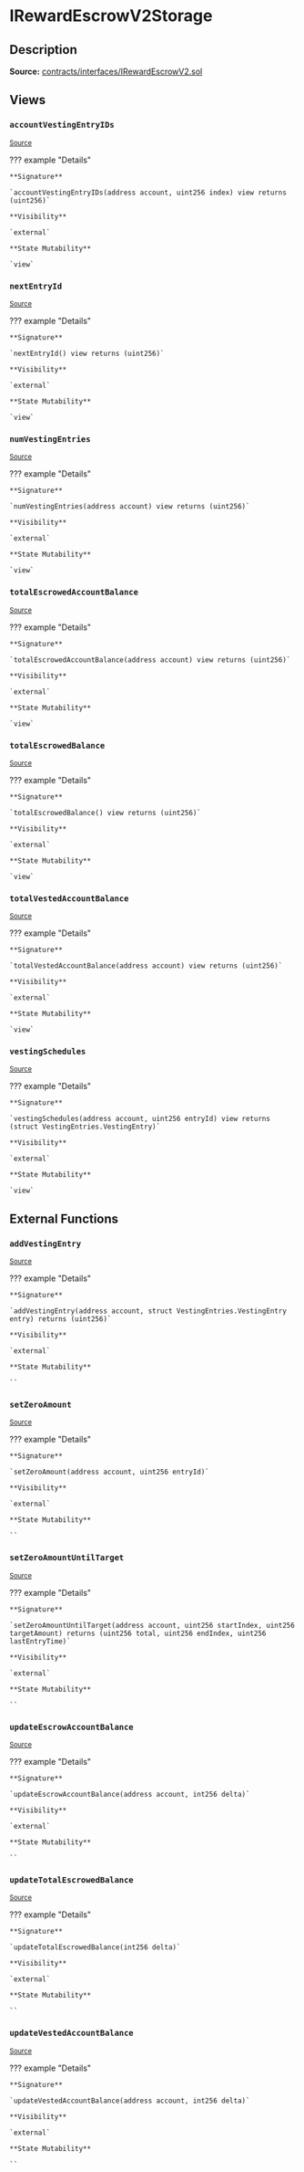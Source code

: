 # IRewardEscrowV2Storage

## Description

**Source:** [contracts/interfaces/IRewardEscrowV2.sol](https://github.com/Synthetixio/synthetix/tree/v2.88.1/contracts/interfaces/IRewardEscrowV2.sol)

## Views

### `accountVestingEntryIDs`

<sub>[Source](https://github.com/Synthetixio/synthetix/tree/v2.88.1/contracts/interfaces/IRewardEscrowV2.sol#L20)</sub>

??? example "Details"

    **Signature**

    `accountVestingEntryIDs(address account, uint256 index) view returns (uint256)`

    **Visibility**

    `external`

    **State Mutability**

    `view`

### `nextEntryId`

<sub>[Source](https://github.com/Synthetixio/synthetix/tree/v2.88.1/contracts/interfaces/IRewardEscrowV2.sol#L16)</sub>

??? example "Details"

    **Signature**

    `nextEntryId() view returns (uint256)`

    **Visibility**

    `external`

    **State Mutability**

    `view`

### `numVestingEntries`

<sub>[Source](https://github.com/Synthetixio/synthetix/tree/v2.88.1/contracts/interfaces/IRewardEscrowV2.sol#L8)</sub>

??? example "Details"

    **Signature**

    `numVestingEntries(address account) view returns (uint256)`

    **Visibility**

    `external`

    **State Mutability**

    `view`

### `totalEscrowedAccountBalance`

<sub>[Source](https://github.com/Synthetixio/synthetix/tree/v2.88.1/contracts/interfaces/IRewardEscrowV2.sol#L10)</sub>

??? example "Details"

    **Signature**

    `totalEscrowedAccountBalance(address account) view returns (uint256)`

    **Visibility**

    `external`

    **State Mutability**

    `view`

### `totalEscrowedBalance`

<sub>[Source](https://github.com/Synthetixio/synthetix/tree/v2.88.1/contracts/interfaces/IRewardEscrowV2.sol#L14)</sub>

??? example "Details"

    **Signature**

    `totalEscrowedBalance() view returns (uint256)`

    **Visibility**

    `external`

    **State Mutability**

    `view`

### `totalVestedAccountBalance`

<sub>[Source](https://github.com/Synthetixio/synthetix/tree/v2.88.1/contracts/interfaces/IRewardEscrowV2.sol#L12)</sub>

??? example "Details"

    **Signature**

    `totalVestedAccountBalance(address account) view returns (uint256)`

    **Visibility**

    `external`

    **State Mutability**

    `view`

### `vestingSchedules`

<sub>[Source](https://github.com/Synthetixio/synthetix/tree/v2.88.1/contracts/interfaces/IRewardEscrowV2.sol#L18)</sub>

??? example "Details"

    **Signature**

    `vestingSchedules(address account, uint256 entryId) view returns (struct VestingEntries.VestingEntry)`

    **Visibility**

    `external`

    **State Mutability**

    `view`

## External Functions

### `addVestingEntry`

<sub>[Source](https://github.com/Synthetixio/synthetix/tree/v2.88.1/contracts/interfaces/IRewardEscrowV2.sol#L43)</sub>

??? example "Details"

    **Signature**

    `addVestingEntry(address account, struct VestingEntries.VestingEntry entry) returns (uint256)`

    **Visibility**

    `external`

    **State Mutability**

    ``

### `setZeroAmount`

<sub>[Source](https://github.com/Synthetixio/synthetix/tree/v2.88.1/contracts/interfaces/IRewardEscrowV2.sol#L23)</sub>

??? example "Details"

    **Signature**

    `setZeroAmount(address account, uint256 entryId)`

    **Visibility**

    `external`

    **State Mutability**

    ``

### `setZeroAmountUntilTarget`

<sub>[Source](https://github.com/Synthetixio/synthetix/tree/v2.88.1/contracts/interfaces/IRewardEscrowV2.sol#L25)</sub>

??? example "Details"

    **Signature**

    `setZeroAmountUntilTarget(address account, uint256 startIndex, uint256 targetAmount) returns (uint256 total, uint256 endIndex, uint256 lastEntryTime)`

    **Visibility**

    `external`

    **State Mutability**

    ``

### `updateEscrowAccountBalance`

<sub>[Source](https://github.com/Synthetixio/synthetix/tree/v2.88.1/contracts/interfaces/IRewardEscrowV2.sol#L37)</sub>

??? example "Details"

    **Signature**

    `updateEscrowAccountBalance(address account, int256 delta)`

    **Visibility**

    `external`

    **State Mutability**

    ``

### `updateTotalEscrowedBalance`

<sub>[Source](https://github.com/Synthetixio/synthetix/tree/v2.88.1/contracts/interfaces/IRewardEscrowV2.sol#L41)</sub>

??? example "Details"

    **Signature**

    `updateTotalEscrowedBalance(int256 delta)`

    **Visibility**

    `external`

    **State Mutability**

    ``

### `updateVestedAccountBalance`

<sub>[Source](https://github.com/Synthetixio/synthetix/tree/v2.88.1/contracts/interfaces/IRewardEscrowV2.sol#L39)</sub>

??? example "Details"

    **Signature**

    `updateVestedAccountBalance(address account, int256 delta)`

    **Visibility**

    `external`

    **State Mutability**

    ``
